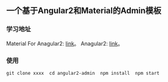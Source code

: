 ## 一个基于Angular2和Material的Admin模板

### 学习地址
Material For Anagular2: [link](https://material.angular.io)。 
Anagular2: [link](https://angular.io/)。 
### 使用
`
git clone xxxx 
cd angular2-admin 
npm install 
npm start 
`
